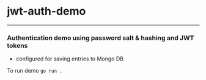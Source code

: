# jwt-auth-demo
***

### Authentication demo using password salt & hashing and JWT tokens

* configured for saving entries to Mongo DB

To run demo `go run .`

